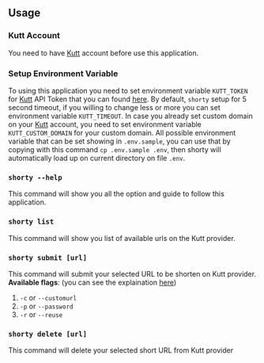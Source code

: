 ## Usage
### Kutt Account
You need to have [Kutt][1] account before use this application.

### Setup Environment Variable
To using this application you need to set environment variable `KUTT_TOKEN` for [Kutt][1] API Token that you can found [here](https://kutt.it/settings). By default, `shorty` setup for 5 second timeout, if you willing to change less or more you can set environment variable `KUTT_TIMEOUT`.
In case you already set custom domain on your [Kutt][1] account, you need to set environment variable `KUTT_CUSTOM_DOMAIN` for your custom domain.
All possible environment variable that can be set showing in `.env.sample`, you can use that by copying with this command `cp .env.sample .env`, then shorty will automatically load up on current directory on file `.env`.

[1]: https://kutt.it

### `shorty --help`
This command will show you all the option and guide to follow this application.

### `shorty list`
This command will show you list of available urls on the Kutt provider.

### `shorty submit [url]`
This command will submit your selected URL to be shorten on Kutt provider.
__Available flags__: (you can see the explaination [here](https://github.com/thedevs-network/kutt#api))
1. `-c` or `--customurl`
1. `-p` or `--password`
1. `-r` or `--reuse`

### `shorty delete [url]`
This command will delete your selected short URL from Kutt provider